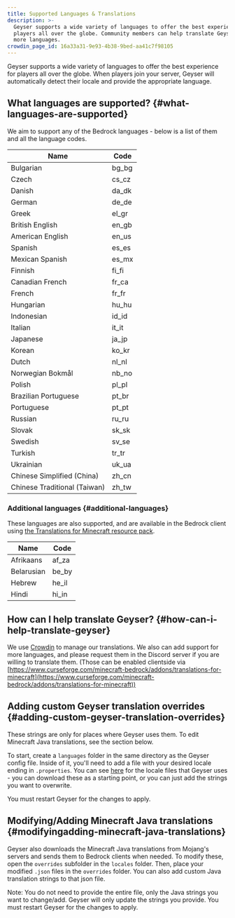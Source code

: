 ```yaml
---
title: Supported Languages & Translations
description: >-
  Geyser supports a wide variety of languages to offer the best experience for
  players all over the globe. Community members can help translate Geyser into
  more languages.
crowdin_page_id: 16a33a31-9e93-4b38-9bed-aa41c7f98105
---
```


Geyser supports a wide variety of languages to offer the best experience for players all over the globe.
When players join your server, Geyser will automatically detect their locale and provide the appropriate language.

## What languages are supported? {#what-languages-are-supported}
We aim to support any of the Bedrock languages - below is a list of them and all the language codes. 

| Name                         | Code  |
|------------------------------|-------|
| Bulgarian                    | bg_bg |
| Czech                        | cs_cz |
| Danish                       | da_dk |
| German                       | de_de |
| Greek                        | el_gr |
| British English              | en_gb |
| American English             | en_us |
| Spanish                      | es_es |
| Mexican Spanish              | es_mx |
| Finnish                      | fi_fi |
| Canadian French              | fr_ca |
| French                       | fr_fr |
| Hungarian                    | hu_hu |
| Indonesian                   | id_id |
| Italian                      | it_it |
| Japanese                     | ja_jp |
| Korean                       | ko_kr |
| Dutch                        | nl_nl |
| Norwegian Bokmål             | nb_no |
| Polish                       | pl_pl |
| Brazilian Portuguese         | pt_br |
| Portuguese                   | pt_pt |
| Russian                      | ru_ru |
| Slovak                       | sk_sk |
| Swedish                      | sv_se |
| Turkish                      | tr_tr |
| Ukrainian                    | uk_ua |
| Chinese Simplified (China)   | zh_cn |
| Chinese Traditional (Taiwan) | zh_tw |

### Additional languages {#additional-languages}
These languages are also supported, and are available in the Bedrock client using [the Translations for Minecraft resource pack](https://www.curseforge.com/minecraft-bedrock/addons/translations-for-minecraft).

| Name                | Code  |
|---------------------|-------|
| Afrikaans           | af_za |
| Belarusian          | be_by |
| Hebrew              | he_il |
| Hindi               | hi_in |

## How can I help translate Geyser? {#how-can-i-help-translate-geyser}
We use [Crowdin](https://crowdin.com/project/geyser) to manage our translations.
We also can add support for more languages, and please request them in the Discord server if you are willing to translate them.
(Those can be enabled clientside via [https://www.curseforge.com/minecraft-bedrock/addons/translations-for-minecraft](https://www.curseforge.com/minecraft-bedrock/addons/translations-for-minecraft))

## Adding custom Geyser translation overrides {#adding-custom-geyser-translation-overrides}
These strings are only for places where Geyser uses them. To edit Minecraft Java translations, see the section below.

To start, create a `languages` folder in the same directory as the Geyser config file.
Inside of it, you'll need to add a file with your desired locale ending in `.properties`. You can see
[here](https://github.com/GeyserMC/languages/tree/master/texts) for the locale files that Geyser uses - 
you can download these as a starting point, or you can just add the strings you want to overwrite. 

You must restart Geyser for the changes to apply.

## Modifying/Adding Minecraft Java translations {#modifyingadding-minecraft-java-translations}
Geyser also downloads the Minecraft Java translations from Mojang's servers and sends them to Bedrock clients when needed.
To modify these, open the `overrides` subfolder in the `locales` folder. Then, place your modified `.json` files in the `overrides` folder.
You can also add custom Java translation strings to that json file.

Note: You do not need to provide the entire file, only the Java strings you want to change/add. Geyser will only update the strings you provide.
You must restart Geyser for the changes to apply.
